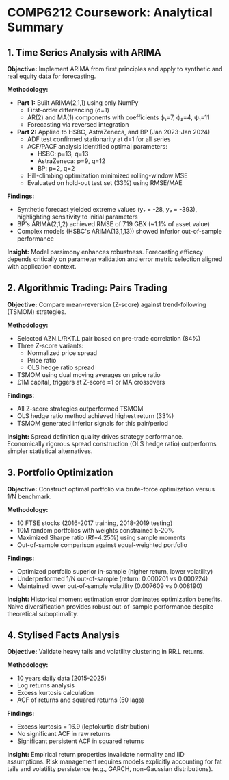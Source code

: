 # COMP6212 Coursework: Analytical Summary

## 1. Time Series Analysis with ARIMA

**Objective:** Implement ARIMA from first principles and apply to synthetic and real equity data for forecasting.

**Methodology:**
- **Part 1:** Built ARIMA(2,1,1) using only NumPy
  - First-order differencing (d=1)
  - AR(2) and MA(1) components with coefficients ϕ₁=7, ϕ₂=4, ψ₁=11
  - Forecasting via reversed integration
- **Part 2:** Applied to HSBC, AstraZeneca, and BP (Jan 2023-Jan 2024)
  - ADF test confirmed stationarity at d=1 for all series
  - ACF/PACF analysis identified optimal parameters:
    - HSBC: p=13, q=13
    - AstraZeneca: p=9, q=12 
    - BP: p=2, q=2
  - Hill-climbing optimization minimized rolling-window MSE
  - Evaluated on hold-out test set (33%) using RMSE/MAE

**Findings:**
- Synthetic forecast yielded extreme values (y₇ = -28, y₈ = -393), highlighting sensitivity to initial parameters
- BP's ARIMA(2,1,2) achieved RMSE of 7.19 GBX (~1.1% of asset value)
- Complex models (HSBC's ARIMA(13,1,13)) showed inferior out-of-sample performance

**Insight:** Model parsimony enhances robustness. Forecasting efficacy depends critically on parameter validation and error metric selection aligned with application context.

## 2. Algorithmic Trading: Pairs Trading

**Objective:** Compare mean-reversion (Z-score) against trend-following (TSMOM) strategies.

**Methodology:**
- Selected AZN.L/RKT.L pair based on pre-trade correlation (84%)
- Three Z-score variants:
  - Normalized price spread
  - Price ratio  
  - OLS hedge ratio spread
- TSMOM using dual moving averages on price ratio
- £1M capital, triggers at Z-score ±1 or MA crossovers

**Findings:**
- All Z-score strategies outperformed TSMOM
- OLS hedge ratio method achieved highest return (33%)
- TSMOM generated inferior signals for this pair/period

**Insight:** Spread definition quality drives strategy performance. Economically rigorous spread construction (OLS hedge ratio) outperforms simpler statistical alternatives.

## 3. Portfolio Optimization

**Objective:** Construct optimal portfolio via brute-force optimization versus 1/N benchmark.

**Methodology:**
- 10 FTSE stocks (2016-2017 training, 2018-2019 testing)
- 10M random portfolios with weights constrained 5-20%
- Maximized Sharpe ratio (Rf=4.25%) using sample moments
- Out-of-sample comparison against equal-weighted portfolio

**Findings:**
- Optimized portfolio superior in-sample (higher return, lower volatility)
- Underperformed 1/N out-of-sample (return: 0.000201 vs 0.000224)
- Maintained lower out-of-sample volatility (0.007609 vs 0.008190)

**Insight:** Historical moment estimation error dominates optimization benefits. Naive diversification provides robust out-of-sample performance despite theoretical suboptimality.

## 4. Stylised Facts Analysis

**Objective:** Validate heavy tails and volatility clustering in RR.L returns.

**Methodology:**
- 10 years daily data (2015-2025)
- Log returns analysis
- Excess kurtosis calculation
- ACF of returns and squared returns (50 lags)

**Findings:**
- Excess kurtosis = 16.9 (leptokurtic distribution)
- No significant ACF in raw returns
- Significant persistent ACF in squared returns

**Insight:** Empirical return properties invalidate normality and IID assumptions. Risk management requires models explicitly accounting for fat tails and volatility persistence (e.g., GARCH, non-Gaussian distributions).